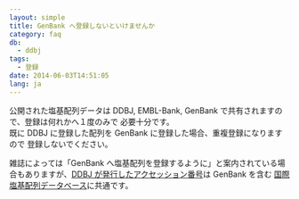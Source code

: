 ```yaml
---
layout: simple
title: GenBank へ登録しないといけませんか
category: faq
db:
  - ddbj
tags: 
  - 登録
date: 2014-06-03T14:51:05
lang: ja
---
```


公開された塩基配列データは DDBJ, EMBL-Bank, GenBank で共有されますので、登録は何れかへ１度のみで 必要十分です。    
既に DDBJ に登録した配列を GenBank に登録した場合、重複登録になりますので 登録しないでください。

雑誌によっては「GenBank へ塩基配列を登録するように」と案内されている場合もありますが、[DDBJ が発行したアクセッション番号](/insdc/accessions.html)は GenBank を含む [国際塩基配列データベース](/insdc/index.html)に共通です。 
